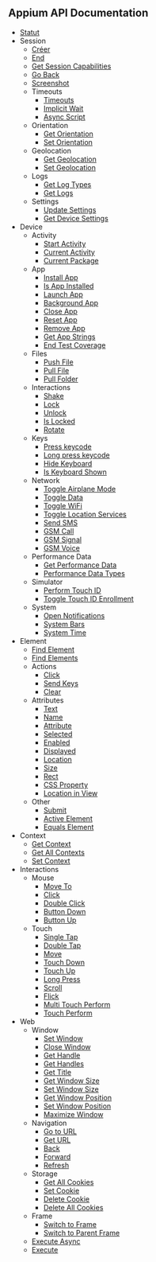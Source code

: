 ## Appium API Documentation

<div class="api-index">
  

<ul>
    <li>
      <a href='/docs/en/commands/status.md'>Statut</a>
    </li>
    <li>
      Session<ul>    <li>
      <a href='/docs/en/commands/session/create.md'>Créer</a>
    </li>
    <li>
      <a href='/docs/en/commands/session/delete.md'>End</a>
    </li>
    <li>
      <a href='/docs/en/commands/session/get.md'>Get Session Capabilities</a>
    </li>
    <li>
      <a href='/docs/en/commands/session/back.md'>Go Back</a>
    </li>
    <li>
      <a href='/docs/en/commands/session/screenshot.md'>Screenshot</a>
    </li>
    <li>
      Timeouts<ul>    <li>
      <a href='/docs/en/commands/session/timeouts/timeouts.md'>Timeouts</a>
    </li>
    <li>
      <a href='/docs/en/commands/session/timeouts/implicit-wait.md'>Implicit Wait</a>
    </li>
    <li>
      <a href='/docs/en/commands/session/timeouts/async-script.md'>Async Script</a>
    </li>
</ul>
 </li> 
  
  <li>
    Orientation<ul>
      <li>
        <a href='/docs/en/commands/session/orientation/get-orientation.md'>Get Orientation</a>
      </li>
      <li>
        <a href='/docs/en/commands/session/orientation/set-orientation.md'>Set Orientation</a>
      </li>
    </ul>
  </li>
  
  <li>
    Geolocation<ul>
      <li>
        <a href='/docs/en/commands/session/geolocation/get-geolocation.md'>Get Geolocation</a>
      </li>
      <li>
        <a href='/docs/en/commands/session/geolocation/set-geolocation.md'>Set Geolocation</a>
      </li>
    </ul>
  </li>
  
  <li>
    Logs<ul>
      <li>
        <a href='/docs/en/commands/session/logs/get-log-types.md'>Get Log Types</a>
      </li>
      <li>
        <a href='/docs/en/commands/session/logs/get-log.md'>Get Logs</a>
      </li>
    </ul>
  </li>
  
  <li>
    Settings<ul>
      <li>
        <a href='/docs/en/commands/session/settings/update-settings.md'>Update Settings</a>
      </li>
      <li>
        <a href='/docs/en/commands/session/settings/get-settings.md'>Get Device Settings</a>
      </li>
    </ul>
  </li></ul> </li> 
  
  <li>
    Device<ul>
      <li>
        Activity<ul>
          <li>
            <a href='/docs/en/commands/device/activity/start-activity.md'>Start Activity</a>
          </li>
          <li>
            <a href='/docs/en/commands/device/activity/current-activity.md'>Current Activity</a>
          </li>
          <li>
            <a href='/docs/en/commands/device/activity/current-package.md'>Current Package</a>
          </li>
        </ul>
      </li>
      <li>
        App<ul>
          <li>
            <a href='/docs/en/commands/device/app/install-app.md'>Install App</a>
          </li>
          <li>
            <a href='/docs/en/commands/device/app/is-app-installed.md'>Is App Installed</a>
          </li>
          <li>
            <a href='/docs/en/commands/device/app/launch-app.md'>Launch App</a>
          </li>
          <li>
            <a href='/docs/en/commands/device/app/background-app.md'>Background App</a>
          </li>
          <li>
            <a href='/docs/en/commands/device/app/close-app.md'>Close App</a>
          </li>
          <li>
            <a href='/docs/en/commands/device/app/reset-app.md'>Reset App</a>
          </li>
          <li>
            <a href='/docs/en/commands/device/app/remove-app.md'>Remove App</a>
          </li>
          <li>
            <a href='/docs/en/commands/device/app/get-app-strings.md'>Get App Strings</a>
          </li>
          <li>
            <a href='/docs/en/commands/device/app/end-test-coverage.md'>End Test Coverage</a>
          </li>
        </ul>
      </li>
      <li>
        Files<ul>
          <li>
            <a href='/docs/en/commands/device/files/push-file.md'>Push File</a>
          </li>
          <li>
            <a href='/docs/en/commands/device/files/pull-file.md'>Pull File</a>
          </li>
          <li>
            <a href='/docs/en/commands/device/files/pull-folder.md'>Pull Folder</a>
          </li>
        </ul>
      </li>
      <li>
        Interactions<ul>
          <li>
            <a href='/docs/en/commands/device/interactions/shake.md'>Shake</a>
          </li>
          <li>
            <a href='/docs/en/commands/device/interactions/lock.md'>Lock</a>
          </li>
          <li>
            <a href='/docs/en/commands/device/interactions/unlock.md'>Unlock</a>
          </li>
          <li>
            <a href='/docs/en/commands/device/interactions/is-locked.md'>Is Locked</a>
          </li>
          <li>
            <a href='/docs/en/commands/device/interactions/rotate.md'>Rotate</a>
          </li>
        </ul>
      </li>
      <li>
        Keys<ul>
          <li>
            <a href='/docs/en/commands/device/keys/press-keycode.md'>Press keycode</a>
          </li>
          <li>
            <a href='/docs/en/commands/device/keys/long-press-keycode.md'>Long press keycode</a>
          </li>
          <li>
            <a href='/docs/en/commands/device/keys/hide-keyboard.md'>Hide Keyboard</a>
          </li>
          <li>
            <a href='/docs/en/commands/device/keys/is-keyboard-shown.md'>Is Keyboard Shown</a>
          </li>
        </ul>
      </li>
      <li>
        Network<ul>
          <li>
            <a href='/docs/en/commands/device/network/toggle-airplane-mode.md'>Toggle Airplane Mode</a>
          </li>
          <li>
            <a href='/docs/en/commands/device/network/toggle-data.md'>Toggle Data</a>
          </li>
          <li>
            <a href='/docs/en/commands/device/network/toggle-wifi.md'>Toggle WiFi</a>
          </li>
          <li>
            <a href='/docs/en/commands/device/network/toggle-location-services.md'>Toggle Location Services</a>
          </li>
          <li>
            <a href='/docs/en/commands/device/network/send-sms.md'>Send SMS</a>
          </li>
          <li>
            <a href='/docs/en/commands/device/network/gsm-call.md'>GSM Call</a>
          </li>
          <li>
            <a href='/docs/en/commands/device/network/gsm-signal.md'>GSM Signal</a>
          </li>
          <li>
            <a href='/docs/en/commands/device/network/gsm-voice.md'>GSM Voice</a>
          </li>
        </ul>
      </li>
      <li>
        Performance Data<ul>
          <li>
            <a href='/docs/en/commands/device/performance-data/get-performance-data.md'>Get Performance Data</a>
          </li>
          <li>
            <a href='/docs/en/commands/device/performance-data/performance-data-types.md'>Performance Data Types</a>
          </li>
        </ul>
      </li>
      <li>
        Simulator<ul>
          <li>
            <a href='/docs/en/commands/device/simulator/touch-id.md'>Perform Touch ID</a>
          </li>
          <li>
            <a href='/docs/en/commands/device/simulator/toggle-touch-id-enrollment.md'>Toggle Touch ID Enrollment</a>
          </li>
        </ul>
      </li>
      <li>
        System<ul>
          <li>
            <a href='/docs/en/commands/device/system/open-notifications.md'>Open Notifications</a>
          </li>
          <li>
            <a href='/docs/en/commands/device/system/system-bars.md'>System Bars</a>
          </li>
          <li>
            <a href='/docs/en/commands/device/system/system-time.md'>System Time</a>
          </li>
        </ul>
      </li>
    </ul>
  </li>
  
  <li>
    Element<ul>
      <li>
        <a href='/docs/en/commands/element/find-element.md'>Find Element</a>
      </li>
      <li>
        <a href='/docs/en/commands/element/find-elements.md'>Find Elements</a>
      </li>
      <li>
        Actions<ul>
          <li>
            <a href='/docs/en/commands/element/actions/click.md'>Click</a>
          </li>
          <li>
            <a href='/docs/en/commands/element/actions/send-keys.md'>Send Keys</a>
          </li>
          <li>
            <a href='/docs/en/commands/element/actions/clear.md'>Clear</a>
          </li>
        </ul>
      </li>
      <li>
        Attributes<ul>
          <li>
            <a href='/docs/en/commands/element/attributes/text.md'>Text</a>
          </li>
          <li>
            <a href='/docs/en/commands/element/attributes/name.md'>Name</a>
          </li>
          <li>
            <a href='/docs/en/commands/element/attributes/attribute.md'>Attribute</a>
          </li>
          <li>
            <a href='/docs/en/commands/element/attributes/selected.md'>Selected</a>
          </li>
          <li>
            <a href='/docs/en/commands/element/attributes/enabled.md'>Enabled</a>
          </li>
          <li>
            <a href='/docs/en/commands/element/attributes/enabled.md'>Displayed</a>
          </li>
          <li>
            <a href='/docs/en/commands/element/attributes/location.md'>Location</a>
          </li>
          <li>
            <a href='/docs/en/commands/element/attributes/size.md'>Size</a>
          </li>
          <li>
            <a href='/docs/en/commands/element/attributes/rect.md'>Rect</a>
          </li>
          <li>
            <a href='/docs/en/commands/element/attributes/css-property.md'>CSS Property</a>
          </li>
          <li>
            <a href='/docs/en/commands/element/attributes/location-in-view.md'>Location in View</a>
          </li>
        </ul>
      </li>
      <li>
        Other<ul>
          <li>
            <a href='/docs/en/commands/element/other/submit.md'>Submit</a>
          </li>
          <li>
            <a href='/docs/en/commands/element/other/active.md'>Active Element</a>
          </li>
          <li>
            <a href='/docs/en/commands/element/other/equals-element.md'>Equals Element</a>
          </li>
        </ul>
      </li>
    </ul>
  </li>
  
  <li>
    Context<ul>
      <li>
        <a href='/docs/en/commands/context/get-context.md'>Get Context</a>
      </li>
      <li>
        <a href='/docs/en/commands/context/get-contexts.md'>Get All Contexts</a>
      </li>
      <li>
        <a href='/docs/en/commands/context/set-context.md'>Set Context</a>
      </li>
    </ul>
  </li>
  
  <li>
    Interactions<ul>
      <li>
        Mouse<ul>
          <li>
            <a href='/docs/en/commands/interactions/mouse/moveto.md'>Move To</a>
          </li>
          <li>
            <a href='/docs/en/commands/interactions/mouse/click.md'>Click</a>
          </li>
          <li>
            <a href='/docs/en/commands/interactions/mouse/doubleclick.md'>Double Click</a>
          </li>
          <li>
            <a href='/docs/en/commands/interactions/mouse/button-down.md'>Button Down</a>
          </li>
          <li>
            <a href='/docs/en/commands/interactions/mouse/button-up.md'>Button Up</a>
          </li>
        </ul>
      </li>
      <li>
        Touch<ul>
          <li>
            <a href='/docs/en/commands/interactions/touch/tap.md'>Single Tap</a>
          </li>
          <li>
            <a href='/docs/en/commands/interactions/touch/double-tap.md'>Double Tap</a>
          </li>
          <li>
            <a href='/docs/en/commands/interactions/touch/move.md'>Move</a>
          </li>
          <li>
            <a href='/docs/en/commands/interactions/touch/touch-down.md'>Touch Down</a>
          </li>
          <li>
            <a href='/docs/en/commands/interactions/touch/touch-up.md'>Touch Up</a>
          </li>
          <li>
            <a href='/docs/en/commands/interactions/touch/long-press.md'>Long Press</a>
          </li>
          <li>
            <a href='/docs/en/commands/interactions/touch/scroll.md'>Scroll</a>
          </li>
          <li>
            <a href='/docs/en/commands/interactions/touch/flick.md'>Flick</a>
          </li>
          <li>
            <a href='/docs/en/commands/interactions/touch/multi-touch-perform.md'>Multi Touch Perform</a>
          </li>
          <li>
            <a href='/docs/en/commands/interactions/touch/touch-perform.md'>Touch Perform</a>
          </li>
        </ul>
      </li>
    </ul>
  </li>
  
  <li>
    Web<ul>
      <li>
        Window<ul>
          <li>
            <a href='/docs/en/commands/web/window/set-window.md'>Set Window</a>
          </li>
          <li>
            <a href='/docs/en/commands/web/window/close-window.md'>Close Window</a>
          </li>
          <li>
            <a href='/docs/en/commands/web/window/get-handle.md'>Get Handle</a>
          </li>
          <li>
            <a href='/docs/en/commands/web/window/get-handles.md'>Get Handles</a>
          </li>
          <li>
            <a href='/docs/en/commands/web/window/title.md'>Get Title</a>
          </li>
          <li>
            <a href='/docs/en/commands/web/window/get-window-size.md'>Get Window Size</a>
          </li>
          <li>
            <a href='/docs/en/commands/web/window/set-window-size.md'>Set Window Size</a>
          </li>
          <li>
            <a href='/docs/en/commands/web/window/get-window-position.md'>Get Window Position</a>
          </li>
          <li>
            <a href='/docs/en/commands/web/window/set-window-position.md'>Set Window Position</a>
          </li>
          <li>
            <a href='/docs/en/commands/web/window/maximize-window.md'>Maximize Window</a>
          </li>
        </ul>
      </li>
      <li>
        Navigation<ul>
          <li>
            <a href='/docs/en/commands/web/navigation/go-to-url.md'>Go to URL</a>
          </li>
          <li>
            <a href='/docs/en/commands/web/navigation/url.md'>Get URL</a>
          </li>
          <li>
            <a href='/docs/en/commands/web/navigation/back.md'>Back</a>
          </li>
          <li>
            <a href='/docs/en/commands/web/navigation/forward.md'>Forward</a>
          </li>
          <li>
            <a href='/docs/en/commands/web/navigation/refresh.md'>Refresh</a>
          </li>
        </ul>
      </li>
      <li>
        Storage<ul>
          <li>
            <a href='/docs/en/commands/web/storage/get-all-cookies.md'>Get All Cookies</a>
          </li>
          <li>
            <a href='/docs/en/commands/web/storage/set-cookie.md'>Set Cookie</a>
          </li>
          <li>
            <a href='/docs/en/commands/web/storage/delete-cookie.md'>Delete Cookie</a>
          </li>
          <li>
            <a href='/docs/en/commands/web/storage/delete-all-cookies.md'>Delete All Cookies</a>
          </li>
        </ul>
      </li>
      <li>
        Frame<ul>
          <li>
            <a href='/docs/en/commands/web/frame/switch.md'>Switch to Frame</a>
          </li>
          <li>
            <a href='/docs/en/commands/web/frame/parent.md'>Switch to Parent Frame</a>
          </li>
        </ul>
      </li>
      <li>
        <a href='/docs/en/commands/web/execute-async.md'>Execute Async</a>
      </li>
      <li>
        <a href='/docs/en/commands/web/execute.md'>Execute</a>
      </li>
    </ul>
  </li></ul>
</div>